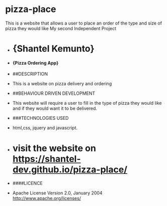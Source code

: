 # pizza-place
This is a website that allows a user to place an order of the type and size of pizza they would like
My second Independent Project

+ # {Shantel Kemunto}
+ #### {Pizza Ordering App}
+ ##DESCRIPTION
+ This is a website on pizza delivery and ordering

+ ##BEHAVIOUR DRIVEN DEVELOPMENT
+ This website will require a user to fill in the type of pizza they would like and if they would want it to be delivered.
+ ###TECHNOLOGIES USED
+ html,css, jquery and javascript.
+ # visit the website on https://shantel-dev.github.io/pizza-place/
+ ####LICENCE
+ Apache License Version 2.0, January 2004 http://www.apache.org/licenses/

